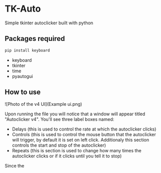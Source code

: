# TK-Auto
Simple tkinter autoclicker built with python

## Packages required
```python
pip install keyboard
```
<ul>
  <li>keyboard</li>
  <li>tkinter</li>
  <li>time</li>
  <li>pyautogui</li>
</ul>

## How to use

![Photo of the v4 UI](Example ui.png)

Upon running the file you will notice that a window will appear titled "Autoclicker v4". You'll see three label boxes named:
<ul>
  <li>Delays (this is used to control the rate at which the autoclicker clicks)</li>
  <li>Controls (this is used to control the mouse button that the autoclicker will trigger, by default it is set on left click. Additionaly this section controls the start and stop of the autoclicker)</li>
  <li>Repeats (this is section is used to change how many times the autoclicker clicks or if it clicks until you tell it to stop)</li>
</ul>
Since the 


